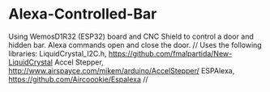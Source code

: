 # Alexa-Controlled-Bar
Using WemosD1R32 (ESP32) board and CNC Shield to control a door and hidden bar. Alexa commands open and close the door.
//
Uses the following libraries:
LiquidCrystal_I2C.h, https://github.com/fmalpartida/New-LiquidCrystal
Accel Stepper, http://www.airspayce.com/mikem/arduino/AccelStepper/
ESPAlexa, https://github.com/Aircoookie/Espalexa
//
